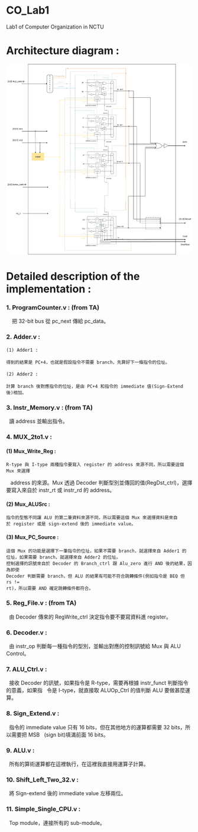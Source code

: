 # CO_Lab1
Lab1 of Computer Organization in NCTU


# Architecture diagram : 
![image](https://github.com/katelo731/32-bits_ALU/blob/master/32-bits_alu.jpg)


# Detailed description of the implementation :

### 1. ProgramCounter.v : (from TA)

     把 32-bit bus 從 pc_next 傳給 pc_data。

### 2. Adder.v :

    (1) Adder1 :
    
    得到的結果是 PC+4，也就是假設指令不需要 branch，先算好下一條指令的位址。
   
    (2) Adder2 :
    
    計算 branch 後對應指令的位址，是由 PC+4 和指令的 immediate 值(Sign-Extend 後)相加。

### 3. Instr_Memory.v : (from TA)

     讀 address 並輸出指令。

### 4. MUX_2to1.v :

  #### (1) Mux_Write_Reg :
   
    R-type 與 I-type 兩種指令要寫入 register 的 address 來源不同，所以需要這個 Mux 來選擇
    address 的來源。Mux 透過 Decoder 判斷型別並傳回的值(RegDst_ctrl)，選擇要寫入來自於
    instr_rt 或 instr_rd 的 address。

   #### (2) Mux_ALUSrc :

    指令的型態不同讓 ALU 的第二筆資料來源不同，所以需要這個 Mux 來選擇資料是來自
    於 register 或是 sign-extend 後的 immediate value。

   #### (3) Mux_PC_Source :

    這個 Mux 的功能是選擇下一筆指令的位址，如果不需要 branch，就選擇來自 Adder1 的
    位址，如果需要 branch，就選擇來自 Adder2 的位址。
    控制選擇的訊號來自於 Decoder 的 Branch_ctrl 跟 Alu_zero 進行 AND 後的結果，因為即使
    Decoder 判斷需要 branch，但 ALU 的結果有可能不符合跳轉條件(例如指令是 BEQ 但 rs !=
    rt)，所以需要 AND 確定跳轉條件都符合。

### 5. Reg_File.v : (from TA)

    由 Decoder 傳來的 RegWrite_ctrl 決定指令要不要寫資料進 register。

### 6. Decoder.v :

    由 instr_op 判斷每一種指令的型別，並輸出對應的控制訊號給 Mux 與 ALU Control。

### 7. ALU_Ctrl.v :
 
    接收 Decoder 的訊號，如果指令是 R-type，需要再根據 instr_funct 判斷指令的意義，如果指
    令是 I-type，就直接取 ALUOp_Ctrl 的值判斷 ALU 要做甚麼運算。

### 8. Sign_Extend.v :

    指令的 immediate value 只有 16 bits，但在其他地方的運算都需要 32 bits，所以需要把 MSB
    (sign bit)填滿前面 16 bits。

### 9. ALU.v :

    所有的算術運算都在這裡執行，在這裡我直接用運算子計算。

### 10. Shift_Left_Two_32.v :

    將 Sign-extend 後的 immediate value 左移兩位。

### 11. Simple_Single_CPU.v :

    Top module，連接所有的 sub-module。
